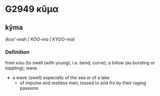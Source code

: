 # G2949 κῦμα

## kŷma

_(koo'-mah | KOO-ma | KYOO-ma)_

### Definition

from κύω (to swell (with young), i.e. bend, curve); a billow (as bursting or toppling); wave.

- a wave (swell) especially of the sea or of a lake
  - of impulse and restless men, tossed to and fro by their raging passions

